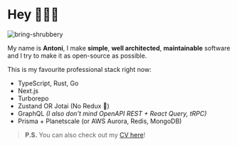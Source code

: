 <!--
<p align="center">
  <img src="https://user-images.githubusercontent.com/29360707/146340410-2e99e81a-bf4b-40bf-ac39-9d51d5923ecd.png" width="700px" alt="profile info" />  
</p> 
-->

<!-- 
Text version:

# Hey, nice to meet you!

My name is **Antoni**, I like coding and optimising things.

I'm doing *full-stack* development professionally, focusing on *TypeScript*, *React*, *Node.js* and *GraphQL*.

I also enjoy learning new things, teaching what I know best and creating open-source software.

If you like any of my open-source projects you see below, please give them a star! 😇 -->


# Hey 👋👋👋

<p align="left">
  <img src="https://komarev.com/ghpvc/?username=bring-shrubbery&label=Profile%20views&color=0e75b6&style=flat" alt="bring-shrubbery" />
</p>

My name is **Antoni**, I make **simple**, **well architected**, **maintainable** software and I try to make it as open-source as possible.

This is my favourite professional stack right now:

- TypeScript, Rust, Go
- Next.js
- Turborepo
- Zustand OR Jotai (No Redux 💩)
- GraphQL _(I also don't mind OpenAPI REST + React Query, tRPC)_
- Prisma + Planetscale (or AWS Aurora, Redis, MongoDB)

> **P.S.** You can also check out my [CV here](https://read.cv/antoni)!
